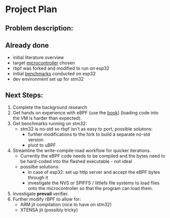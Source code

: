 # Project Plan

## Problem description:


## Already done
- initial literature overview
- target [microcontroller](./microcontrollers.md) chosen
- rbpf was forked and modified to run on esp32
- initial [benchmarks](./explorations/fletcher32-bench.md) conducted on esp32
- dev environment set up for stm32

## Next Steps:
1. Complete the background research
2. Get hands on experience with eBPF (use the [book](https://cilium.isovalent.com/hubfs/Learning-eBPF%20-%20Full%20book.pdf?utm_campaign=2023-03-E%3Abook-Learning-eBPF-Full-book&utm_medium=email&_hsmi=251104540&_hsenc=p2ANqtz-8s6xYkhubDq-wC_JgJBZohMDshLTqvM7TIoQ64J6xe7a5RCKYQLSdGGO8J2FS8Bx-PwGP7z7ufwFq83_goyHgJzLZmNQ&utm_content=251104540&utm_source=hs_automation))
   (loading code into the VM is harder than expected).
3. Get benchmarks running on stm32:
   - stm32 is no-std so rbpf isn't as easy to port, possible solutons:
       - further modifications to the fork to build a separate no-std version
       - pivot to uBPF
4. Streamline the write-compile-load workflow for quicker iterations.
   - Currently the eBPF code needs to be compiled and the bytes need to be
     hard-coded into the flashed executable - not ideal
   - possilbe solutions:
     - in case of esp32: set up http server and accept the eBPF bytes through it
     - investigate the NVS or SPIFFS / littlefs file systems to load files onto
       the microcontroller so that the program can load them.
5. Investigate **prevail** verifier.
6. Further modify rBPF to allow for:
   - ARM jit compilation (nice to have on stm32)
   - XTENSA jit (possibly tricky)



